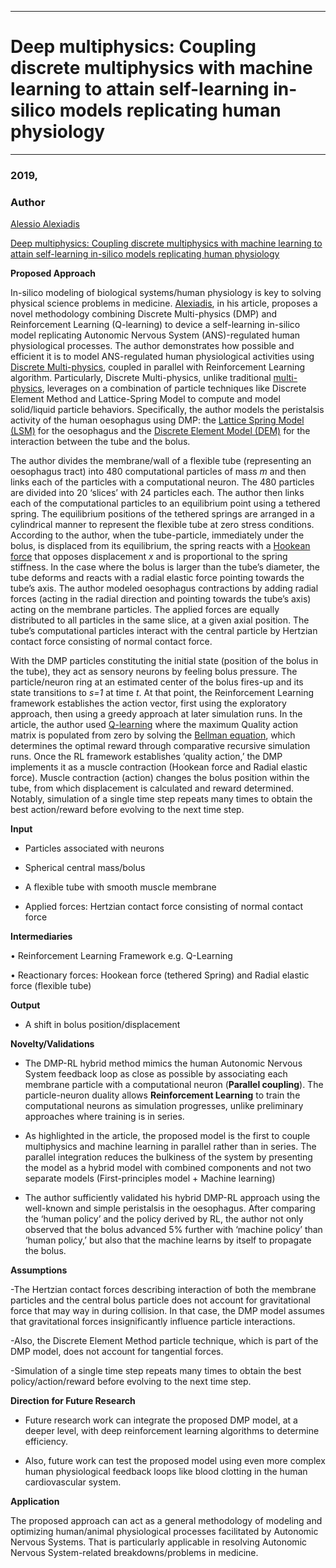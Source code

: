 
---------------------------------------------------------------------------------------------------------------------
# Deep multiphysics: Coupling discrete multiphysics with machine learning to attain self-learning in-silico models replicating human physiology

-----------------------------------------------------------------------------------------------------



### 2019,




### Author




[Alessio Alexiadis](https://www.birmingham.ac.uk/staff/profiles/chemical-engineering/alessio-alexiadis.aspx)






[Deep multiphysics: Coupling discrete multiphysics with machine learning to attain self-learning in-silico models replicating human physiology](DeepRL/DeepMulitphysics-RL/Alexiadis_2019.pdf)




**Proposed Approach**



In-silico modeling of biological systems/human physiology is key to solving physical science problems in medicine. [Alexiadis]( https://www.birmingham.ac.uk/staff/profiles/chemical-engineering/alessio-alexiadis.aspx), in his article, proposes a novel methodology combining Discrete Multi-physics (DMP) and Reinforcement Learning (Q-learning) to device a self-learning in-silico model replicating Autonomic Nervous System (ANS)-regulated human physiological processes. The author demonstrates how possible and efficient it is to model ANS-regulated human physiological activities using [Discrete Multi-physics](), coupled in parallel with Reinforcement Learning algorithm. Particularly, Discrete Multi-physics, unlike traditional [multi-physics]( https://en.wikipedia.org/wiki/Multiphysics), leverages on a combination of particle techniques like Discrete Element Method and Lattice-Spring Model to compute and model solid/liquid particle behaviors. Specifically, the author models the peristalsis activity of the human oesophagus using DMP: the [Lattice Spring Model (LSM)]( https://link.springer.com/article/10.1007/s11242-012-9955-6) for the oesophagus and the [Discrete Element Model (DEM)]( https://www.sciencedirect.com/topics/materials-science/discrete-element-method) for the interaction between the tube and the bolus.


The author divides the membrane/wall of a flexible tube (representing an oesophagus tract) into 480 computational particles of mass *m* and then links each of the particles with a computational neuron. The 480 particles are divided into 20 ‘slices’ with 24 particles each. The author then links each of the computational particles to an equilibrium point using a tethered spring. The equilibrium positions of the tethered springs are arranged in a cylindrical manner to represent the flexible tube at zero stress conditions. 
According to the author, when the tube-particle, immediately under the bolus, is displaced from its equilibrium, the spring reacts with a [Hookean force]( https://en.wikipedia.org/wiki/Hooke%27s_law) that opposes displacement *x* and is proportional to the spring stiffness. In the case where the bolus is larger than the tube’s diameter, the tube deforms and reacts with a radial elastic force pointing towards the tube’s axis. The author modeled oesophagus contractions by adding radial forces (acting in the radial direction and pointing towards the tube’s axis) acting on the membrane particles. The applied forces are equally distributed to all particles in the same slice, at a given axial position. The tube’s computational particles interact with the central particle by Hertzian contact force consisting of normal contact force. 


With the DMP particles constituting the initial state (position of the bolus in the tube), they act as sensory neurons by feeling bolus pressure. The particle/neuron ring at an estimated center of the bolus fires-up and its state transitions to *s=1* at time *t*. At that point, the Reinforcement Learning framework establishes the action vector, first using the exploratory approach, then using a greedy approach at later simulation runs. In the article, the author used [Q-learning]( https://en.wikipedia.org/wiki/Q-learning) where the maximum Quality action matrix is populated from zero by solving the [Bellman equation](https://en.wikipedia.org/wiki/Bellman_equation), which determines the optimal reward through comparative recursive simulation runs. Once the RL framework establishes ‘quality action,’ the DMP implements it as a muscle contraction (Hookean force and Radial elastic force). Muscle contraction (action) changes the bolus position within the tube, from which displacement is calculated and reward determined. Notably, simulation of a single time step repeats many times to obtain the best action/reward before evolving to the next time step. 


**Input**


-	Particles associated with neurons




-	Spherical central mass/bolus



-	A flexible tube with smooth muscle membrane




-	Applied forces: Hertzian contact force consisting of normal contact force





**Intermediaries**



•	Reinforcement Learning Framework e.g. Q-Learning




•	Reactionary forces: Hookean force (tethered Spring) and Radial elastic force (flexible tube)





**Output**



-	A shift in bolus position/displacement




**Novelty/Validations**



-	The DMP-RL hybrid method mimics the human Autonomic Nervous System feedback loop as close as possible by associating each membrane particle with a computational neuron (**Parallel coupling**). The particle-neuron duality allows **Reinforcement Learning** to train the computational neurons as simulation progresses, unlike preliminary approaches where training is in series. 



- As highlighted in the article, the proposed model is the first to couple multiphysics and machine learning in parallel rather than in series. The parallel integration reduces the bulkiness of the system by presenting the model as a hybrid model with combined components and not two separate models (First-principles model + Machine learning)




- The author sufficiently validated his hybrid DMP-RL approach using the well-known and simple peristalsis in the oesophagus. After comparing the ‘human policy’ and the policy derived by RL, the author not only observed that the bolus advanced 5% further with ‘machine policy’ than ‘human policy,’ but also that the machine learns by itself to propagate the bolus. 




**Assumptions**


-The Hertzian contact forces describing interaction of both the membrane particles and the central bolus particle does not account for gravitational force that may way in during collision. In that case, the DMP model assumes that gravitational forces insignificantly influence particle interactions.



-Also, the Discrete Element Method particle technique, which is part of the DMP model, does not account for tangential forces.



-Simulation of a single time step repeats many times to obtain the best policy/action/reward before evolving to the next time step.




**Direction for Future Research**


- Future research work can integrate the proposed DMP model, at a deeper level, with deep reinforcement learning algorithms to determine efficiency. 


- Also, future work can test the proposed model using even more complex human physiological feedback loops like blood clotting in the human cardiovascular system. 



**Application**



The proposed approach can act as a general methodology of modeling and optimizing human/animal physiological processes facilitated by Autonomic Nervous Systems. That is particularly applicable in resolving Autonomic Nervous System-related breakdowns/problems in medicine.


